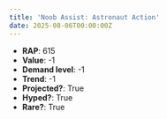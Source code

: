 ```yaml
---
title: 'Noob Assist: Astronaut Action'
date: 2025-08-06T00:00:00Z
---
```

- **RAP**: 615
- **Value**: -1
- **Demand level**: -1
- **Trend**: -1
- **Projected?**: True
- **Hyped?**: True
- **Rare?**: True
